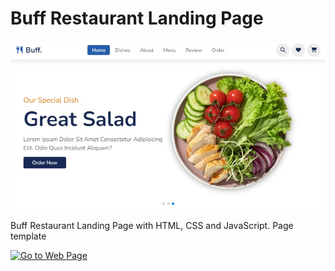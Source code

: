 # Buff Restaurant Landing Page
<img src="https://github.com/yh9alek/miscellaneous/blob/main/src/Buff/imgs/buff-banner.jpg?raw=true">

<p>Buff Restaurant Landing Page with HTML, CSS and JavaScript. Page template</p>

<a href="https://buff-landing.netlify.app">![Go to Web Page](https://img.shields.io/badge/Go%20to%20Page-265DB0?style=for-the-badge&logo=proton%20drive&logoColor=white)</a>
